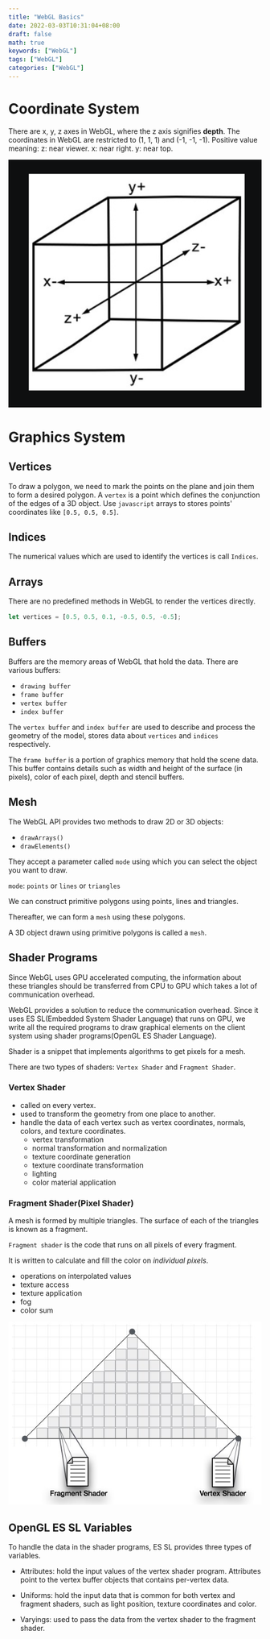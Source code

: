 ```yaml
---
title: "WebGL Basics"
date: 2022-03-03T10:31:04+08:00
draft: false
math: true
keywords: ["WebGL"]
tags: ["WebGL"]
categories: ["WebGL"]
---
```


# Coordinate System

There are x, y, z axes in WebGL, where the z axis signifies **depth**.
The coordinates in WebGL are restricted to (1, 1, 1) and (-1, -1, -1).
Positive value meaning:
z: near viewer.
x: near right.
y: near top.

![Coordinate](https://raw.githubusercontent.com/ayamir/blog-imgs/main/coordinate.png)

# Graphics System

## Vertices

To draw a polygon, we need to mark the points on the plane and join them to form a desired polygon.
A `vertex` is a point which defines the conjunction of the edges of a 3D object.
Use `javascript` arrays to stores points' coordinates like `[0.5, 0.5, 0.5]`.

## Indices

The numerical values which are used to identify the vertices is call `Indices`.

## Arrays

There are no predefined methods in WebGL to render the vertices directly.

```javascript
let vertices = [0.5, 0.5, 0.1, -0.5, 0.5, -0.5];
```

## Buffers

Buffers are the memory areas of WebGL that hold the data.
There are various buffers:

-   `drawing buffer`
-   `frame buffer`
-   `vertex buffer`
-   `index buffer`

The `vertex buffer` and `index buffer` are used to describe and process the geometry of the model, stores data about `vertices` and `indices` respectively.

The `frame buffer` is a portion of graphics memory that hold the scene data. This buffer contains details such as width and height of the surface (in pixels), color of each pixel, depth and stencil buffers.

## Mesh

The WebGL API provides two methods to draw 2D or 3D objects:

-   `drawArrays()`
-   `drawElements()`

They accept a parameter called `mode` using which you can select the object you want to draw.

`mode`: `points` or `lines` or `triangles`

We can construct primitive polygons using points, lines and triangles.

Thereafter, we can form a `mesh` using these polygons.

A 3D object drawn using primitive polygons is called a `mesh`.

## Shader Programs

Since WebGL uses GPU accelerated computing, the information about these triangles should be transferred from CPU to GPU which takes a lot of communication overhead.

WebGL provides a solution to reduce the communication overhead. Since it uses ES SL(Embedded System Shader Language) that runs on GPU, we write all the required programs to draw graphical elements on the client system using shader programs(OpenGL ES Shader Language).

Shader is a snippet that implements algorithms to get pixels for a mesh.

There are two types of shaders: `Vertex Shader` and `Fragment Shader`.

### Vertex Shader

-   called on every vertex.
-   used to transform the geometry from one place to another.
-   handle the data of each vertex such as vertex coordinates, normals, colors, and texture coordinates.
    -   vertex transformation
    -   normal transformation and normalization
    -   texture coordinate generation
    -   texture coordinate transformation
    -   lighting
    -   color material application

### Fragment Shader(Pixel Shader)

A mesh is formed by multiple triangles. The surface of each of the triangles is known as a fragment.

`Fragment shader` is the code that runs on all pixels of every fragment.

It is written to calculate and fill the color on _individual pixels_.

-   operations on interpolated values
-   texture access
-   texture application
-   fog
-   color sum

![Fragment-Shader-and-Vertex-Shader](https://raw.githubusercontent.com/ayamir/blog-imgs/main/fragment_shader.jpg)

## OpenGL ES SL Variables

To handle the data in the shader programs, ES SL provides three types of variables.

-   Attributes: hold the input values of the vertex shader program. Attributes point to the vertex buffer objects that contains per-vertex data.

-   Uniforms: hold the input data that is common for both vertex and fragment shaders, such as light position, texture coordinates and color.

-   Varyings: used to pass the data from the vertex shader to the fragment shader.
